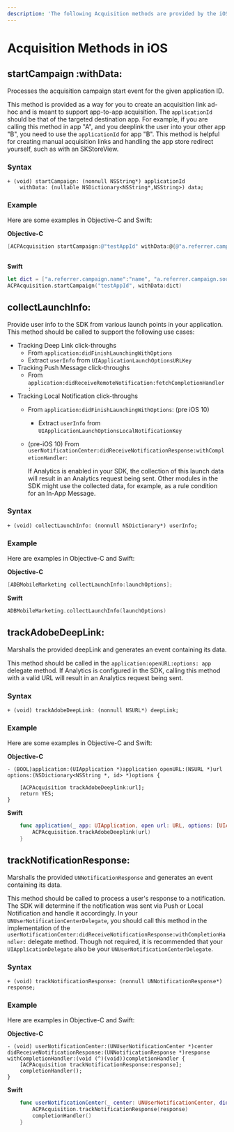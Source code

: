 ```yaml
---
description: 'The following Acquisition methods are provided by the iOS library:'
---
```


# Acquisition Methods in iOS

## startCampaign :withData:

Processes the acquisition campaign start event for the given application ID.

This method is provided as a way for you to create an acquisition link ad-hoc and is meant to support app-to-app acquisition. The `applicationId` should be that of the targeted destination app. For example, if you are calling this method in app "A", and you deeplink the user into your other app "B", you need to use the `applicationId` for app "B". This method is helpful for creating manual acquisition links and handling the app store redirect yourself, such as with an SKStoreView.

### Syntax

```text
+ (void) startCampaign: (nonnull NSString*) applicationId
    withData: (nullable NSDictionary<NSString*,NSString>) data;
```

### Example

Here are some examples in Objective-C and Swift:

**Objective-C**

```objectivec
[ACPAcquisition startCampaign:@"testAppId" withData:@{@"a.referrer.campaign.name":@"name", @"a.referrer.campaign.source":@"source"
                                                                        }];
```

**Swift**

```swift
let dict = ["a.referrer.campaign.name":"name", "a.referrer.campaign.source":"source"]
ACPAcquisition.startCampaign("testAppId", withData:dict)
```

## collectLaunchInfo:

Provide user info to the SDK from various launch points in your application. This method should be called to support the following use cases:

* Tracking Deep Link click-throughs
  * From `application:didFinishLaunchingWithOptions`
  * Extract `userInfo` from `UIApplicationLaunchOptionsURLKey`
* Tracking Push Message click-throughs
  * From `application:didReceiveRemoteNotification:fetchCompletionHandler:`
* Tracking Local Notification click-throughs
  * From `application:didFinishLaunchingWithOptions`: \(pre iOS 10\)
    * Extract `userInfo` from `UIApplicationLaunchOptionsLocalNotificationKey`
  * \(pre-iOS 10\) From `userNotificationCenter:didReceiveNotificationResponse:withCompletionHandler`:

    If Analytics is enabled in your SDK, the collection of this launch data will result in an Analytics request being sent. Other modules in the SDK might use the collected data, for example, as a rule condition for an In-App Message.

### Syntax

```text
+ (void) collectLaunchInfo: (nonnull NSDictionary*) userInfo;
```

### Example

Here are examples in Objective-C and Swift:

**Objective-C**

```objectivec
[ADBMobileMarketing collectLaunchInfo:launchOptions];
```

**Swift**

```swift
ADBMobileMarketing.collectLaunchInfo(launchOptions)
```

## **trackAdobeDeepLink:**

Marshalls the provided deepLink and generates an event containing its data.

This method should be called in the `application:openURL:options: app` delegate method. If Analytics is configured in the SDK, calling this method with a valid URL will result in an Analytics request being sent.

### Syntax

```text
+ (void) trackAdobeDeepLink: (nonnull NSURL*) deepLink;
```

### Example

Here are some examples in Objective-C and Swift:

**Objective-C**

```text
- (BOOL)application:(UIApplication *)application openURL:(NSURL *)url options:(NSDictionary<NSString *, id> *)options {

    [ACPAcquisition trackAdobeDeeplink:url];
    return YES;
}
```

**Swift**

```swift
    func application(_ app: UIApplication, open url: URL, options: [UIApplicationOpenURLOptionsKey : Any] = [:]) -> Bool {
        ACPAcquisition.trackAdobeDeeplink(url)
    }
```

## **trackNotificationResponse:**

Marshalls the provided `UNNotificationResponse` and generates an event containing its data.

This method should be called to process a user's response to a notification. The SDK will determine if the notification was sent via Push or Local Notification and handle it accordingly. In your `UNUserNotificationCenterDelegate`, you should call this method in the implementation of the `userNotificationCenter:didReceiveNotificationResponse:withCompletionHandler:` delegate method. Though not required, it is recommended that your `UIApplicationDelegate` also be your `UNUserNotificationCenterDelegate`.

### Syntax

```text
+ (void) trackNotificationResponse: (nonnull UNNotificationResponse*) response;
```

### Example

Here are examples in Objective-C and Swift:

**Objective-C**

```text
- (void) userNotificationCenter:(UNUserNotificationCenter *)center didReceiveNotificationResponse:(UNNotificationResponse *)response withCompletionHandler:(void (^)(void))completionHandler {
    [ACPAcquisition trackNotificationResponse:response];
    completionHandler();
}
```

**Swift**

```swift
    func userNotificationCenter(_ center: UNUserNotificationCenter, didReceive response: UNNotificationResponse, withCompletionHandler completionHandler: @escaping () -> Void) {
        ACPAcquisition.trackNotificationResponse(response)
        completionHandler()
    }
```

